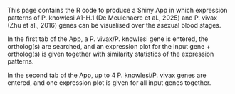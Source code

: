 This page contains the R code to produce a Shiny App in which expression patterns of P. knowlesi A1-H.1 (De Meulenaere et al., 2025) and P. vivax (Zhu et al., 2016) genes can be visualised over the asexual blood stages.

In the first tab of the App, a P. vivax/P. knowlesi gene is entered, the ortholog(s) are searched, and an expression plot for the input gene + ortholog(s) is given together with similarity statistics of the expression patterns.

In the second tab of the App, up to 4 P. knowlesi/P. vivax genes are entered, and one expression plot is given for all input genes together.
